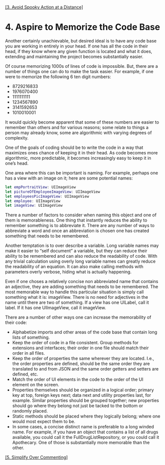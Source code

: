 [[3. Avoid Spooky Action at a Distance]](Spooky.md)

# 4. Aspire to Memorize the Code Base

Another certainly unachievable, but desired ideal is to have any code base you are working in entirely in your head.  If one has 
all the code in their head, if they know where any given function is located and what it does, extending and maintaining the 
project becomes substantially easier.

Of course memorizing 1000s of lines of code is impossible. But, there are a number of things one can do to make the task 
easier. For example, if one were to memorize the following 6 ten digit numbers:

- 8729216833
- 1976070400
- 1111111111
- 1234567890
- 3141592653
- 1010010001

It would quickly become apparent that some of these numbers are easier to remember than others and for various reasons; some 
relate to things a person may already know, some are algorithmic with varying degrees of complexity.

One of the goals of coding should be to write the code in a way that maximizes ones chance of keeping it in their head. As 
code becomes more algorithmic, more predictable, it becomes increasingly easy to keep it in one’s head.

One area where this can be important is naming. For example, perhaps one has a view with an image on it; here are some 
potential names:

```Swift
let empPortraitView: UIImageView
let pictureOfEmployeeImageView: UIImageView
let employeesPicImageView: UIImageView
let employee: UIImageView
let imageView: UIImageView
```

There a number of factors to consider when naming this object and one of them is memorableness. One thing that instantly 
reduces the ability to remember something is to abbreviate it. There are any number of ways to abbreviate a word and once an 
abbreviation is chosen one has created something that needs to be remembered.

Another temptation is to over describe a variable. Long variable names may make it easier to “self document” a variable, but 
they can reduce their ability to be remembered and can also reduce the readability of code. With any trivial calculation using 
overly long variable names can greatly reduce the readability of an equation. It can also make calling methods with parameters 
overly verbose, hiding what is actually happening.

Even if one choses a relatively concise non abbreviated name that contains an adjective, they are adding something that needs 
to be remembered. The most memorable way to handle this particular situation is simply call something what it is: imageView. 
There is no need for adjectives in the name until there are two of something. If a view has one UILabel, call it label. If it 
has one UIImageView, call it imageView.

There are a number of other ways one can increase the memorability of their code:

- Alphabetize imports and other areas of the code base that contain long lists of something.  
- Keep the order of code in a file consistent. Group methods for extensions and interfaces; their order in one file should match their order in all files.
- Keep the order of properties the same wherever they are located. I.e., the order properties are defined, should be the same order they are translated to and from JSON and the same order getters and setters are defined, etc.
- Match the order of UI elements in the code to the order of the UI element on the screen.
- Properties themselves should be organized in a logical order; primary key at top, foreign keys next; data next and utility 
properties last, for example. Similar properties should be grouped together; new properties should go where they belong not 
just be tacked to the bottom or randomly placed.
-  Static methods should be placed where they logically belong; where one would most expect them to be.
-  In some cases, a concise distinct name is preferable to a long winded name. For example, if you have an object that contains a 
list of all drugs available, you could call it the FullDrugListRepository, or you could call it Apothecary. One of those is 
substantially more memorable than the other.

[[5. Simplify Over Commenting]](Commenting.md)
